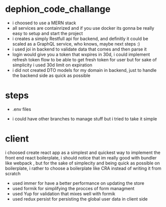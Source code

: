 # dephion_code_challange

- i choosed to use a MERN stack
- all services are containrized and if you use docker its gonna be really easy to setup and start the project
- i creates a simply Restfull api for backend, and definitly it could be scaled as a GraphQL service, who knows, maybe next steps :)
- i used joi in backend to validate data that comes and then parse it
- login would give you a token that wxpires in 30d, i could implement refresh token flow to be able to get fresh token for user but for sake of simplicity i used 30d limit on expiration
- i did not created DTO models for my domain in backend, just to handle the backend side as quick as possible

# steps

- .env files

- i could have other branches to manage stuff but i tried to take it simple

# client

i choosed create react app as a simplest and quickest way to implement the front end react boilerplate, i should notice that im really good with bundler like webpack , but for the sake of simplecity and being quick as possible on boilerplate, i rather to choose a boilerplate like CRA instead of writing it from scratch

- used immer for have a better performance on updating the store
- used formik for simplifying the procces of form managment
- used Yup for validation that mixes well with formik
- used redux persist for persisting the global user data in client side
